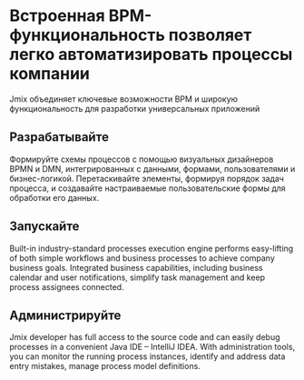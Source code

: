 # Встроенная BPM-функциональность позволяет легко автоматизировать процессы компании

Jmix объединяет ключевые возможности BPM и широкую функциональность для разработки универсальных приложений

## Разрабатывайте
Формируйте схемы процессов с помощью визуальных дизайнеров BPMN и DMN, интегрированных с данными, формами, пользователями и бизнес-логикой. Перетаскивайте элементы, формируя порядок задач процесса, и создавайте настраиваемые пользовательские формы для обработки его данных. 

## Запускайте
Built-in industry-standard processes execution engine performs easy-lifting of both simple workflows and business processes to achieve company business goals. Integrated business capabilities, including business calendar and user notifications, simplify task management and keep process assignees connected.

## Администрируйте
Jmix developer has full access to the source code and can easily debug processes in a convenient Java IDE – IntelliJ IDEA. With administration tools, you can monitor the running process instances, identify and address data entry mistakes, manage process model definitions.
